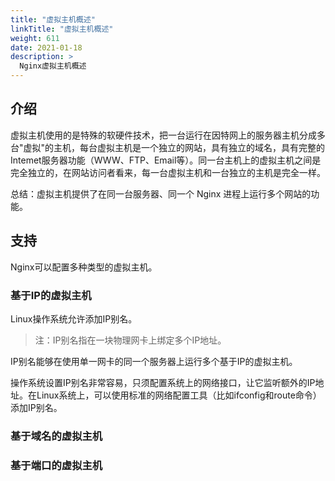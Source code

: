```yaml
---
title: "虚拟主机概述"
linkTitle: "虚拟主机概述"
weight: 611
date: 2021-01-18
description: >
  Nginx虚拟主机概述
---
```


## 介绍

虚拟主机使用的是特殊的软硬件技术，把一台运行在因特网上的服务器主机分成多台"虚拟"的主机，每台虚拟主机是一个独立的网站，具有独立的域名，具有完整的Intemet服务器功能（WWW、FTP、Email等）。同一台主机上的虚拟主机之间是完全独立的，在网站访问者看来，每一台虚拟主机和一台独立的主机是完全一样。

总结：虚拟主机提供了在同一台服务器、同一个 Nginx 进程上运行多个网站的功能。

## 支持

Nginx可以配置多种类型的虚拟主机。

### 基于IP的虚拟主机

Linux操作系统允许添加IP别名。

> 注：IP别名指在一块物理网卡上绑定多个IP地址。

IP别名能够在使用单一网卡的同一个服务器上运行多个基于IP的虚拟主机。

操作系统设置IP别名非常容易，只须配置系统上的网络接口，让它监听额外的IP地址。在Linux系统上，可以使用标准的网络配置工具（比如ifconfig和route命令）添加IP别名。

### 基于域名的虚拟主机



### 基于端口的虚拟主机





